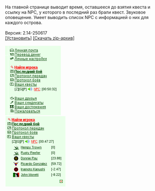 На главной странице выводит время, оставшееся до взятия квеста и сcылку на NPC, у которого в последний раз брали квест. Звуковое оповещение. Умеет выводить список NPC с информацией о них для каждого острова.
<br>
<br>
Версия: 2.14-250617
<br>
[[Установить]](https://raw.githubusercontent.com/MyRequiem/comfortablePlayingInGW/master/separatedScripts/TimeNpc/timeNpc.user.js) [[Скачать zip-архив]](https://raw.githubusercontent.com/MyRequiem/comfortablePlayingInGW/master/separatedScripts/TimeNpc/timeNpc.user.js.zip)
<br>
<br>
![TimeNpc](https://raw.githubusercontent.com/MyRequiem/comfortablePlayingInGW/master/imgs/TimeNpc/screen1.png)
<br>
![TimeNpc](https://raw.githubusercontent.com/MyRequiem/comfortablePlayingInGW/master/imgs/TimeNpc/screen2.png)
<br>
